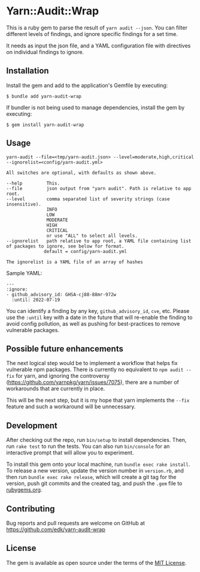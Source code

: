# Yarn::Audit::Wrap

This is a ruby gem to parse the result of `yarn audit --json`.  You can filter
different levels of findings, and ignore specific findings for a set time.

It needs as input the json file, and a YAML configuration file with directives on
individual findings to ignore.

## Installation

Install the gem and add to the application's Gemfile by executing:

    $ bundle add yarn-audit-wrap

If bundler is not being used to manage dependencies, install the gem by executing:

    $ gem install yarn-audit-wrap

## Usage
```
yarn-audit --file=<tmp/yarn-audit.json> --level=moderate,high,critical --ignorelist=<config/yarn-audit.yml>

All switches are optional, with defaults as shown above.

--help         This.
--file         json output from "yarn audit". Path is relative to app root.
--level        comma separated list of severity strings (case insensitive).
               INFO
               LOW
               MODERATE
               HIGH
               CRITICAL
               or use "ALL" to select all levels.
--ignorelist   path relative to app root, a YAML file containing list of packages to ignore, see below for format.
              default = config/yarn-audit.yml

The ignorelist is a YAML file of an array of hashes
```

Sample YAML:
```
---
:ignore:
- github_advisory_id: GHSA-cj88-88mr-972w
  :until: 2022-07-19
```

You can identify a finding by any key, `github_advisory_id`, `cve`, etc.  Please use
the `:until` key with a date in the future that will re-enable the finding to avoid
config pollution, as well as pushing for best-practices to remove vulnerable packages.

## Possible future enhancements
The next logical step would be to implement a workflow that helps fix vulnerable npm packages.
There is currently no equivalent to `npm audit --fix` for yarn, and ignoring the controversy
(<https://github.com/yarnpkg/yarn/issues/7075>), there are a number of workarounds
that are currently in place.

This will be the next step, but it is my hope that yarn implements the `--fix` feature
and such a workaround will be unnecessary.

## Development

After checking out the repo, run `bin/setup` to install dependencies. Then, run `rake test` to run the tests. You can also run `bin/console` for an interactive prompt that will allow you to experiment.

To install this gem onto your local machine, run `bundle exec rake install`. To release a new version, update the version number in `version.rb`, and then run `bundle exec rake release`, which will create a git tag for the version, push git commits and the created tag, and push the `.gem` file to [rubygems.org](https://rubygems.org).

## Contributing

Bug reports and pull requests are welcome on GitHub at https://github.com/edk/yarn-audit-wrap

## License

The gem is available as open source under the terms of the [MIT License](https://opensource.org/licenses/MIT).
